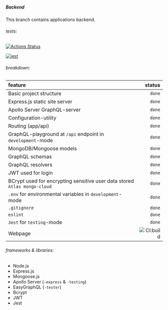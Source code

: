 ##### Backend

This branch contains applications backend.

###### tests:
[![Actions Status](https://github.com/RedFoxFinn/rff-project/workflows/CI:backend:tests/badge.svg)](https://github.com/RedFoxFinn/rff-project/actions)

[![jest](https://jestjs.io/img/jest-badge.svg)](https://github.com/facebook/jest)

###### breakdown:
 feature | status 
 :------ | -----: 
 Basic project structure | `done`
 Express.js static site server | `done`
 Apollo Server GraphQL-server | `done`
 Configuration-utility | `done`
 Routing (app/api) | `done`
 GraphQL-playground at `/api` endpoint in `development`-mode | `done`
 MongoDB/Mongoose models | `done`
 GraphQL schemas | `done`
 GraphQL resolvers | `done`
 JWT used for login | `done`
 BCrypt used for encrypting sensitive user data stored `Atlas mongo-cloud` | `done`
 `.env` for environmental variables in `development`-mode | `done`
 `.gitignore` | `done`
 `eslint` | `done`
 `Jest` for `testing`-mode | `done`
 Webpage | ![CI:build](https://github.com/RedFoxFinn/rff-project/workflows/CI:build/badge.svg?branch=staging)
 
###### frameworks & libraries:
- Node.js
- Express.js
- Mongoose.js
- Apollo Server (`-express` & `-testing`)
- EasyGraphQL (`-tester`)
- Bcrypt
- JWT
- Jest
